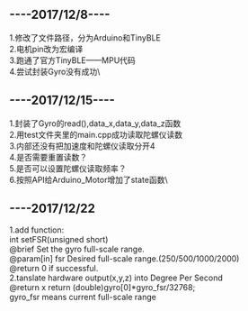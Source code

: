 ----2017/12/8----
-
1.修改了文件路径，分为Arduino和TinyBLE\
2.电机pin改为宏编译\
3.跑通了官方TinyBLE——MPU代码\
4.尝试封装Gyro没有成功\

----2017/12/15----
-
1.封装了Gyro的read(),data_x,data_y,data_z函数\
2.用test文件夹里的main.cpp成功读取陀螺仪读数\
3.内部还没有把加速度和陀螺仪读取分开4\
4.是否需要重置读数？\
5.是否可以设置陀螺仪读取频率？\
6.按照API给Arduino_Motor增加了state函数\

----2017/12/22
-
1.add function: \
 int setFSR(unsigned short)  \
@brief      Set the gyro full-scale range.\
@param[in]  fsr Desired full-scale range.(250/500/1000/2000)\
@return     0 if successful.\
2.tanslate hardware output(x,y,z) into Degree Per Second\
@return x  return (double)gyro[0]*gyro_fsr/32768;  \
                gyro_fsr  means current full-scale range
